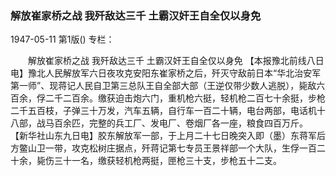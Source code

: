 ### 解放崔家桥之战  我歼敌达三千  土霸汉奸王自全仅以身免

1947-05-11
第1版()
专栏：

　　解放崔家桥之战
    我歼敌达三千
    土霸汉奸王自全仅以身免
    【本报豫北前线八日电】豫北人民解放军六日夜攻克安阳东崔家桥之后，歼灭守敌前日本“华北治安军第一师”、现蒋记人民自卫第三总队王自全部大部（王逆仅带少数人逃脱），毙敌六百余，俘二千二百余。缴获迫击炮六门，重机枪六挺，轻机枪二百七十余挺，步枪二千五百枝，子弹三十万发，汽车五辆，自行车一百二十辆，电台两部，电话机十八部，战马百余匹，完整的兵工厂、发电厂、卷烟厂各一座，粮食四百万斤。
    【新华社山东九日电】胶东解放军一部，于上月二十七日晚突入即（墨）东蒋军后方鳖山卫一带，攻克松树庄据点，歼蒋记第七专员王景祥部一个大队，生俘一百二十余，毙伤三十一名，缴获轻机枪两挺，匣枪三十支，步枪五十二支。

